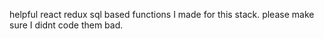helpful react redux sql based functions I made for this stack. please make sure I didnt code them bad.
